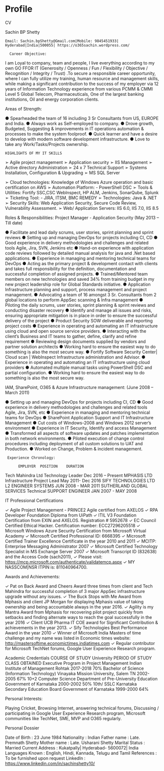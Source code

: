# Profile
CV

Sachin BP Shetty

    Email: Sachin.bpShetty@Gmail.com|Mobile: 9845451933| Hyderabad|India|500055| https://o365sachin.wordpress.com/
                      
      Career Objective: 

I am Loyal to company, team and people, I live everything according to my own GO FFOR IT (Generosity / Openness / Fun / Flexibility / Objective / Recognition / Integrity / Trust) .To secure a responsible career opportunity, where I can fully utilize my training, human resource and management skills, while making a significant contribution to the success of my employer via 12 years of Information Technology experience from various PCMM & CMMI Level 5 Global Telecom, Pharmaceuticals, One of the largest banking institutions, Oil and energy corporation clients.  

Areas of Strength:

●	Spearheaded the team of 16 including 3 Sr Consultants from US, EUROPE and India.
●	Always work as Self-employed to company.
●	Drove growth, Budgeted, Suggesting & improvements in IT operations automation & processes to make the system foolproof.
●	Quick learner and have a desire to develop with modern software development infrastructure.
●	Love to take any Work/Tasks/Projects ownership.


	HIGHLIGHTS OF MY IT SKILLS	

➢	Agile project management
➢	Application security 
➢	IIS Management
➢	Active directory Administration
	➢	24 x 7 Technical Support
➢	Systems Installation, Configuration & Upgrading	➢	MS SQL Server

➢	Cloud technologies: Knowledge of Windows Azure operation and basic certification on AWS
➢	Automation Platform: - PowerShell DSC
➢	Tools & Utilities: Fortify SSC,CSC WebInspect, HP ALM, Jenkins, SonarQube, Splunk
➢	Ticketing Tool: - JIRA, ITSM, BMC REMEDY
➢	Technologies: Java & .NET
➢	Security Skills:  Web Application Security, Secure Code Review, Vulnerability Assessment.
➢	Web/ Application Servers:  IIS 6.0, IIS 7.0, IIS 8.5


Roles & Responsibilities:
Project Manager - Application Security (May 2013 – Till date)

●	Facilitate and lead daily scrums, user stories, sprint planning and sprint reviews
●	Setting up and managing DevOps for projects including CI, CD 
●	Good experience in delivery methodologies and challenges and related tools Agile, Jira, SVN, Jenkins etc
●	Hand-on experience with application code reviews followed by detailed manual analysis for java and .Net based applications.
●	Experience in managing and mentoring technical teams for DevOps
●	Acting as the primary project & development contact with clients and takes full responsibility for the definition, documentation and successful completion of assigned projects. 
●	Trained/Mentored team members on new technologies and saved 34% from training budget in my new project leadership role for Global Standards initiative.
●	Application Infrastructure planning and support, process management and project management.
●	Advocating a team of 16 amongst 3 Sr. Consultants from 2 global locations to perform AppSec scanning & Infra management
●	Piloting the daily scrums, user stories, sprint planning & sprint reviews and conducting disaster recovery
●	Identify and manage all issues and risks, ensuring appropriate mitigation is in place in order to ensure the successful delivery of the project
●	Product Security SOW deliverable and reporting project costs
●	Experience in operating and automating an IT infrastructure using cloud and open source service providers.
●	Interacting with the client’s Business and IT teams to gather, define, clarify and refine requirement
●	Reviewing design documents supplied by vendors and partner solution architects
●	Working hard to ensure the easiest way to do something is also the most secure way.
●	Fortify Software Security Center| Cloud scan | WebInspect Infrastructure administration and Advisor.
●	Experience in operating and automating an IT infrastructure using cloud providers
●	Automated multiple manual tasks using PowerShell DSC and partial configuration.
●	Working hard to ensure the easiest way to do something is also the most secure way.


IAM, SharePoint, O365 & Azure Infrastructure management: (June 2008 – March 2011)

●	Setting up and managing DevOps for projects including CI, CD 
●	Good experience in delivery methodologies and challenges and related tools Agile, Jira, SVN, etc
●	Experience in managing and mentoring technical teams for DevOps
●	SharePoint Application Support and IT Infrastructure Management
●	Cut costs of Windows-2008 and Windows 2012 server’s environment
●	Experience in IT Security, Identify and access Management
●	Transformed all aspects of software updates and patches implementation in both network environments.
●	Piloted execution of change control procedures including deployment of all custom solutions to UAT and Production.
●	Worked on Change, Problem & incident management.

     Experience Chronology:

          EMPLOYER	POSITION	DURATION 
Tech Mahindra Ltd	Technology Leader	Dec 2016 – Present
MPHASIS LTD	Infrastructure Project Lead	May 2011- Dec 2016
SIFY TECHNOLOGIES LTD	L2 ENGINEER SYSTEMS	JUN 2008 - MAR 2011
SUTHERLAND GLOBAL SERVICES	Technical SUPPORT ENGINEER	JAN 2007 - MAY 2008




IT Professional Certifications


✓	Agile Project Management - PRINCE2 Agile certified from AXELOS
✓	RPA Developer Foundation Diploma from UiPath
✓	ITIL V3 Foundation Certification from EXIN and AXELOS. Registration # 5952678
✓	EC Council Certified Ethical Hacker. Certification number: ECC27296205518
✓	Microsoft Windows Azure Security Certification from Microsoft Virtual Academy
✓	Microsoft Certified Professional ID: 6668395
✓	Microsoft Certified Trainer Excellence Certificate in the year 2010 and 2011 
✓	MCITP: Enterprise Messaging Administrator 2007
✓	Microsoft Certified Technology Specialist in MS Exchange Server 2007
✓	Microsoft Transcript ID (832638) and the Access Code (sach2011), 
✓	Please visit: https://mcp.microsoft.com/authenticate/validatemcp.aspx 
✓	MY NASSCOM|NSR ITPIN is: 811040964700.


Awards and Achievements:

✓	Pat on Back Award and Cheers Award three times from client and Tech Mahindra for successful completion of 3 major AppSec infrastructure upgrade without any issues.
✓	The Buck Stops with Me Award from Mphasis and client JP Morgan for displaying Mphasis value of taking ownership and being accountable always in the year 2016. 
✓	Agility is my Mantra Award from Mphasis for recovering pilot project quickly from setbacks and finding alternate ways to reach the goal successfully in the year 2016
✓	Client UCB Pharma IT COE award for Significant Contribution & achievements in the year 2013.
✓	 Sify Technologies Best Performance Award in the year 2010
✓	Winner of Microsoft India Masters of time challenge and my name was listed in Economic times website: http://mastersoftime.economictimes.indiatimes.com 
✓	Regular contributor for Microsoft TechNet forums, Google User Experience Research program.


Academic Credentials
COURSE OF STUDY 	University	PERIOD OF STUDY 	CLASS OBTAINED 
Executive Program in Project Management	Indian Institute of Management Rohtak	2017-2018	70%
Bachelor of Science
(Information Technology)	Vinayaka Mission University, Salem TN	2002-2005 	67% 
10+2
Computer Science 	Department of Pre-University Education
Government of Karnataka	2000-2002 	50% 
10th/ SSLC	Karnataka Secondary Education Board
Government of Karnataka	1999-2000 	64% 
                                	    



Personal Interests: 

Playing Cricket, Browsing Internet, answering technical forums, Discussing / participating in Google User Experience Research program, Microsoft communities like TechNet, SME, MVP and O365 regularly.


Personal Dossier

 Date of Birth               :  23 June 1984
 Nationality		:  Indian
 Father name		:  Late. Premnath Shetty
 Mother name		:  Late. Usharani Shetty
 Marital Status		:  Married
 Current Address          :  Kukatpally| Hyderabad- 5600072| India
 Languages Known	:  English, Hindi, Kannada, Telugu and Tamil
 References		:  To be furnished upon request
 LinkedIn		: https://www.linkedin.com/in/sachinshetty10/ 

      
